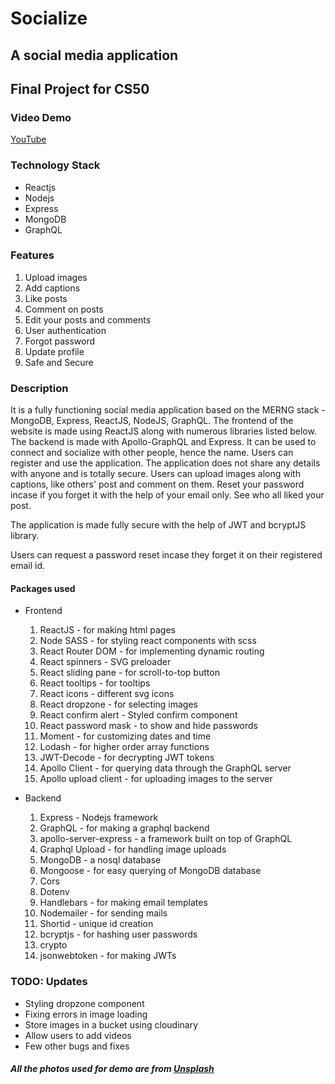 # Socialize 
## A social media application
## Final Project for CS50

### Video Demo
[YouTube](https://youtu.be/aHQBLUpDZgQ)

### Technology Stack 
- Reactjs
- Nodejs
- Express
- MongoDB
- GraphQL

### Features
1. Upload images
2. Add captions
3. Like posts
4. Comment on posts
5. Edit your posts and comments
6. User authentication
7. Forgot password
8. Update profile
9. Safe and Secure 

### Description

It is a fully functioning social media application based on the MERNG stack - MongoDB, Express, ReactJS, NodeJS, GraphQL. The frontend of the website is made using ReactJS along with numerous libraries listed below. The backend is made with Apollo-GraphQL and Express. It can be used to connect and socialize with other people, hence the name. Users can register and use the application. The application does not share any details with anyone and is totally secure. Users can upload images along with captions, like others' post and comment on them. Reset your password incase if you forget it with the help of your email only. See who all liked your post. 

The application is made fully secure with the help of JWT and bcryptJS library.

Users can request a password reset incase they forget it on their registered email id. 

#### Packages used
- Frontend
    1. ReactJS -  for making html pages
    2. Node SASS - for styling react components with scss
    3. React Router DOM - for implementing dynamic routing
    4. React spinners - SVG preloader
    5. React sliding pane - for scroll-to-top button
    6. React tooltips - for tooltips
    7. React icons - different svg icons
    8. React dropzone - for selecting images
    9. React confirm alert - Styled confirm component
    10. React password mask - to show and hide passwords
    11. Moment - for customizing dates and time
    12. Lodash - for higher order array functions
    13. JWT-Decode - for decrypting JWT tokens
    14. Apollo Client - for querying data through the GraphQL server
    15. Apollo upload client - for uploading images to the server 

- Backend
    1. Express - Nodejs framework
    2. GraphQL - for making a graphql backend
    3. apollo-server-express - a framework built on top of GraphQL
    4. Graphql Upload - for handling image uploads
    5. MongoDB - a nosql database
    6. Mongoose - for easy querying of MongoDB database
    7. Cors
    8. Dotenv
    9. Handlebars - for making email templates
    10. Nodemailer - for sending mails
    11. Shortid - unique id creation
    12. bcryptjs - for hashing user passwords
    13. crypto
    14. jsonwebtoken - for making JWTs

### TODO: Updates
- Styling dropzone component
- Fixing errors in image loading
- Store images in a bucket using cloudinary
- Allow users to add videos
- Few other bugs and fixes

##### All the photos used for demo are from [Unsplash](https://unsplash.com)
